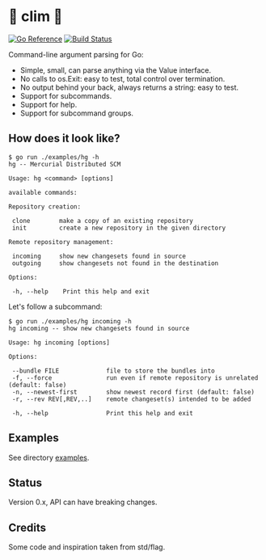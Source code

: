# 🫧  clim  🫧

[![Go Reference](https://pkg.go.dev/badge/github.com/marco-m/clim.svg)](https://pkg.go.dev/github.com/marco-m/clim)
[![Build Status](https://api.cirrus-ci.com/github/marco-m/clim.svg?branch=master)](https://cirrus-ci.com/github/marco-m/clim)

Command-line argument parsing for Go:

* Simple, small, can parse anything via the Value interface.
* No calls to os.Exit: easy to test, total control over termination.
* No output behind your back, always returns a string: easy to test.
* Support for subcommands.
* Support for help.
* Support for subcommand groups.

## How does it look like?

```console
$ go run ./examples/hg -h
hg -- Mercurial Distributed SCM

Usage: hg <command> [options]

available commands:

Repository creation:

 clone        make a copy of an existing repository
 init         create a new repository in the given directory

Remote repository management:

 incoming     show new changesets found in source
 outgoing     show changesets not found in the destination

Options:

 -h, --help    Print this help and exit
```

Let's follow a subcommand:

```console
$ go run ./examples/hg incoming -h
hg incoming -- show new changesets found in source

Usage: hg incoming [options]

Options:

 --bundle FILE             file to store the bundles into
 -f, --force               run even if remote repository is unrelated (default: false)
 -n, --newest-first        show newest record first (default: false)
 -r, --rev REV[,REV,..]    remote changeset(s) intended to be added

 -h, --help                Print this help and exit
```

## Examples

See directory [examples](examples/).

## Status

Version 0.x, API can have breaking changes.

## Credits

Some code and inspiration taken from std/flag.

